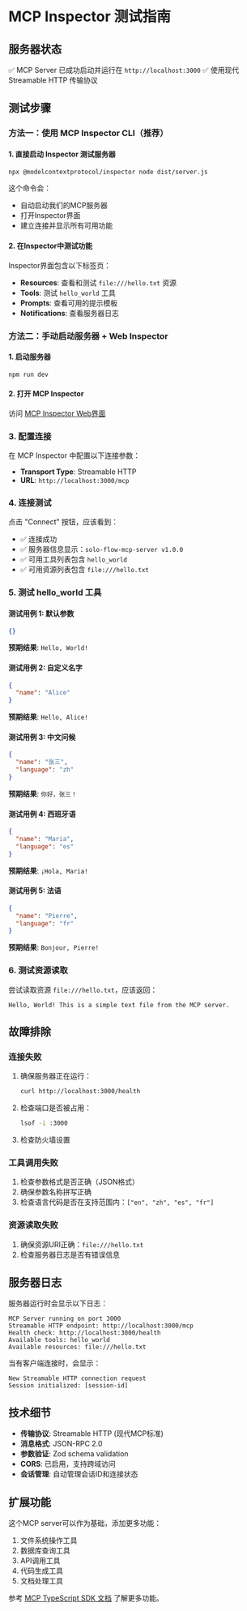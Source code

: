 # MCP Inspector 测试指南

## 服务器状态

✅ MCP Server 已成功启动并运行在 `http://localhost:3000`
✅ 使用现代 Streamable HTTP 传输协议

## 测试步骤

### 方法一：使用 MCP Inspector CLI（推荐）

#### 1. 直接启动 Inspector 测试服务器

```bash
npx @modelcontextprotocol/inspector node dist/server.js
```

这个命令会：

- 自动启动我们的MCP服务器
- 打开Inspector界面
- 建立连接并显示所有可用功能

#### 2. 在Inspector中测试功能

Inspector界面包含以下标签页：

- **Resources**: 查看和测试 `file:///hello.txt` 资源
- **Tools**: 测试 `hello_world` 工具
- **Prompts**: 查看可用的提示模板
- **Notifications**: 查看服务器日志

### 方法二：手动启动服务器 + Web Inspector

#### 1. 启动服务器

```bash
npm run dev
```

#### 2. 打开 MCP Inspector

访问 [MCP Inspector Web界面](https://modelcontextprotocol.io/docs/tools/inspector)

### 3. 配置连接

在 MCP Inspector 中配置以下连接参数：

- **Transport Type**: Streamable HTTP
- **URL**: `http://localhost:3000/mcp`

### 4. 连接测试

点击 "Connect" 按钮，应该看到：

- ✅ 连接成功
- ✅ 服务器信息显示：`solo-flow-mcp-server v1.0.0`
- ✅ 可用工具列表包含 `hello_world`
- ✅ 可用资源列表包含 `file:///hello.txt`

### 5. 测试 hello_world 工具

#### 测试用例 1: 默认参数

```json
{}
```

**预期结果**: `Hello, World!`

#### 测试用例 2: 自定义名字

```json
{
  "name": "Alice"
}
```

**预期结果**: `Hello, Alice!`

#### 测试用例 3: 中文问候

```json
{
  "name": "张三",
  "language": "zh"
}
```

**预期结果**: `你好，张三！`

#### 测试用例 4: 西班牙语

```json
{
  "name": "Maria",
  "language": "es"
}
```

**预期结果**: `¡Hola, Maria!`

#### 测试用例 5: 法语

```json
{
  "name": "Pierre",
  "language": "fr"
}
```

**预期结果**: `Bonjour, Pierre!`

### 6. 测试资源读取

尝试读取资源 `file:///hello.txt`，应该返回：

```text
Hello, World! This is a simple text file from the MCP server.
```

## 故障排除

### 连接失败

1. 确保服务器正在运行：

   ```bash
   curl http://localhost:3000/health
   ```

2. 检查端口是否被占用：

   ```bash
   lsof -i :3000
   ```

3. 检查防火墙设置

### 工具调用失败

1. 检查参数格式是否正确（JSON格式）
2. 确保参数名称拼写正确
3. 检查语言代码是否在支持范围内：`["en", "zh", "es", "fr"]`

### 资源读取失败

1. 确保资源URI正确：`file:///hello.txt`
2. 检查服务器日志是否有错误信息

## 服务器日志

服务器运行时会显示以下日志：

```text
MCP Server running on port 3000
Streamable HTTP endpoint: http://localhost:3000/mcp
Health check: http://localhost:3000/health
Available tools: hello_world
Available resources: file:///hello.txt
```

当有客户端连接时，会显示：

```text
New Streamable HTTP connection request
Session initialized: [session-id]
```

## 技术细节

- **传输协议**: Streamable HTTP (现代MCP标准)
- **消息格式**: JSON-RPC 2.0
- **参数验证**: Zod schema validation
- **CORS**: 已启用，支持跨域访问
- **会话管理**: 自动管理会话ID和连接状态

## 扩展功能

这个MCP server可以作为基础，添加更多功能：

1. 文件系统操作工具
2. 数据库查询工具
3. API调用工具
4. 代码生成工具
5. 文档处理工具

参考 [MCP TypeScript SDK 文档](https://github.com/modelcontextprotocol/typescript-sdk) 了解更多功能。
